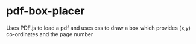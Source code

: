 # pdf-box-placer
Uses PDF.js to load a pdf and uses css to draw a box which provides (x,y) co-ordinates and the page number
